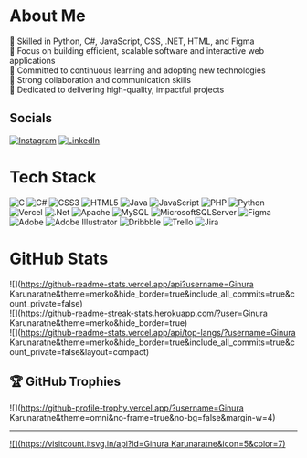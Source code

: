 # About Me
🪸 Skilled in Python, C#, JavaScript, CSS, .NET, HTML, and Figma<br>🪸 Focus on building efficient, scalable software and interactive web applications<br>🪸 Committed to continuous learning and adopting new technologies<br>🪸 Strong collaboration and communication skills<br>🪸 Dedicated to delivering high-quality, impactful projects


## Socials
[![Instagram](https://img.shields.io/badge/Instagram-%23E4405F.svg?logo=Instagram&logoColor=white)](https://instagram.com/ginurakarunaratne) [![LinkedIn](https://img.shields.io/badge/LinkedIn-%230077B5.svg?logo=linkedin&logoColor=white)](https://linkedin.com/in/ginurakarunaratne) 

# Tech Stack
![C](https://img.shields.io/badge/c-%2300599C.svg?style=flat&logo=c&logoColor=white) ![C#](https://img.shields.io/badge/c%23-%23239120.svg?style=flat&logo=csharp&logoColor=white) ![CSS3](https://img.shields.io/badge/css3-%231572B6.svg?style=flat&logo=css3&logoColor=white) ![HTML5](https://img.shields.io/badge/html5-%23E34F26.svg?style=flat&logo=html5&logoColor=white) ![Java](https://img.shields.io/badge/java-%23ED8B00.svg?style=flat&logo=openjdk&logoColor=white) ![JavaScript](https://img.shields.io/badge/javascript-%23323330.svg?style=flat&logo=javascript&logoColor=%23F7DF1E) ![PHP](https://img.shields.io/badge/php-%23777BB4.svg?style=flat&logo=php&logoColor=white) ![Python](https://img.shields.io/badge/python-3670A0?style=flat&logo=python&logoColor=ffdd54) ![Vercel](https://img.shields.io/badge/vercel-%23000000.svg?style=flat&logo=vercel&logoColor=white) ![.Net](https://img.shields.io/badge/.NET-5C2D91?style=flat&logo=.net&logoColor=white) ![Apache](https://img.shields.io/badge/apache-%23D42029.svg?style=flat&logo=apache&logoColor=white) ![MySQL](https://img.shields.io/badge/mysql-4479A1.svg?style=flat&logo=mysql&logoColor=white) ![MicrosoftSQLServer](https://img.shields.io/badge/Microsoft%20SQL%20Server-CC2927?style=flat&logo=microsoft%20sql%20server&logoColor=white) ![Figma](https://img.shields.io/badge/figma-%23F24E1E.svg?style=flat&logo=figma&logoColor=white) ![Adobe](https://img.shields.io/badge/adobe-%23FF0000.svg?style=flat&logo=adobe&logoColor=white) ![Adobe Illustrator](https://img.shields.io/badge/adobe%20illustrator-%23FF9A00.svg?style=flat&logo=adobe%20illustrator&logoColor=white) ![Dribbble](https://img.shields.io/badge/Dribbble-EA4C89?style=flat&logo=dribbble&logoColor=white) ![Trello](https://img.shields.io/badge/Trello-%23026AA7.svg?style=flat&logo=Trello&logoColor=white) ![Jira](https://img.shields.io/badge/jira-%230A0FFF.svg?style=flat&logo=jira&logoColor=white)
# GitHub Stats
![](https://github-readme-stats.vercel.app/api?username=Ginura Karunaratne&theme=merko&hide_border=true&include_all_commits=true&count_private=false)<br/>
![](https://github-readme-streak-stats.herokuapp.com/?user=Ginura Karunaratne&theme=merko&hide_border=true)<br/>
![](https://github-readme-stats.vercel.app/api/top-langs/?username=Ginura Karunaratne&theme=merko&hide_border=true&include_all_commits=true&count_private=false&layout=compact)

## 🏆 GitHub Trophies
![](https://github-profile-trophy.vercel.app/?username=Ginura Karunaratne&theme=omni&no-frame=true&no-bg=false&margin-w=4)

---
[![](https://visitcount.itsvg.in/api?id=Ginura Karunaratne&icon=5&color=7)](https://visitcount.itsvg.in)

<!-- Proudly created with GPRM ( https://gprm.itsvg.in ) -->
